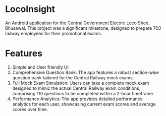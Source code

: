 

# LocoInsight
An Android application for the Central Government Electric Loco Shed, Bhusawal.
This project was a significant milestone, designed to prepare 700 railway employees for their promotional exams.

# Features 
1. Simple and User friendly UI
2. Comprehensive Question Bank: The app features a robust section-wise question bank tailored for the Central Railway mock exams. 
3. Full Mock Exam Simulation: Users can take a complete mock exam designed to mimic the actual Central Railway exam conditions, comprising 110 questions to be completed within a 2-hour timeframe.
4. Performance Analytics: The app provides detailed performance analytics for each user, showcasing current exam scores and average scores over time.
